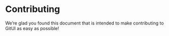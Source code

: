 # Contributing

We’re glad you found this document that is intended to make contributing to
GitUI as easy as possible!
